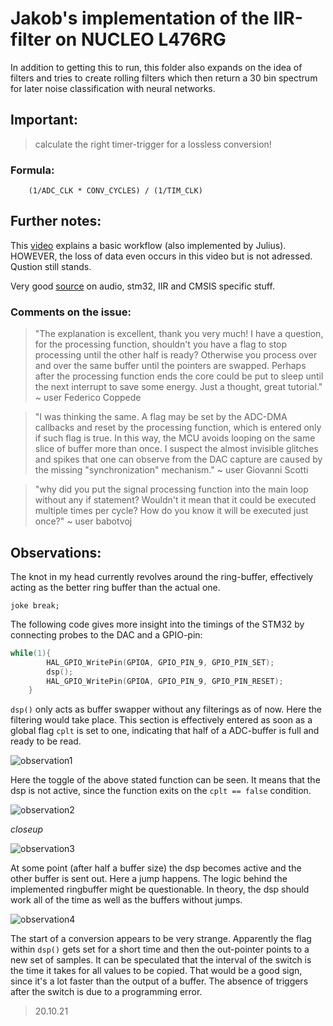 # Jakob's implementation of the IIR-filter on NUCLEO L476RG

In addition to getting this to run, this folder also expands on the idea of filters and tries to create rolling filters which then return a 30 bin spectrum for later noise classification with neural networks.

## Important:
> calculate the right timer-trigger for a lossless conversion!

### Formula:

```
    (1/ADC_CLK * CONV_CYCLES) / (1/TIM_CLK)
```

## Further notes:
This [video](https://www.youtube.com/watch?v=ThFfI-JSv2Y) explains a basic workflow (also implemented by Julius). HOWEVER, the loss of data even occurs in this video but is not adressed. Qustion still stands.

Very good [source](https://www.youtube.com/watch?v=vCcALaGNlyw) on audio, stm32, IIR and CMSIS specific stuff.

### Comments on the issue:

>"The explanation is excellent, thank you very much! I have a question, for the processing function, shouldn't you have a flag to stop processing until the other half is ready? Otherwise you process over and over the same buffer until the pointers are swapped. Perhaps after the processing function ends the core could be put to sleep until the next interrupt to save some energy. Just a thought, great tutorial."
 ~ user Federico Coppede

>"I was thinking the same. A flag may be set by the ADC-DMA callbacks and reset by the processing function, which is entered only if such flag is true. In this way, the MCU avoids looping on the same slice of buffer more than once. I suspect the almost invisible glitches and spikes that one can observe from the DAC capture are caused by the missing "synchronization" mechanism."
 ~ user Giovanni Scotti

>"why did you put the signal processing function into the main loop without any if statement? Wouldn't it mean that it could be executed multiple times per cycle? How do you know it will be executed just once?"
 ~ user babotvoj

## Observations:

The knot in my head currently revolves around the ring-buffer, effectively acting as the better ring buffer than the actual one.

`joke break;`

The following code gives more insight into the timings of the STM32 by connecting probes to the DAC and a GPIO-pin:

```c
while(1){
		HAL_GPIO_WritePin(GPIOA, GPIO_PIN_9, GPIO_PIN_SET);
		dsp();
		HAL_GPIO_WritePin(GPIOA, GPIO_PIN_9, GPIO_PIN_RESET);
	}
```

`dsp()` only acts as buffer swapper without any filterings as of now. Here the filtering would take place. This section is effectively entered as soon as a global flag `cplt` is set to one, indicating that half of a ADC-buffer is full and ready to be read.

![observation1](20211020_114540.jpg)

Here the toggle of the above stated function can be seen. It means that the dsp is not active, since the function exits on the `cplt == false` condition.

![observation2](20211020_114548.jpg)

*closeup*

![observation3](20211020_114630.jpg)

At some point (after half a buffer size) the dsp becomes active and the other buffer is sent out. Here a jump happens. The logic behind the implemented ringbuffer might be questionable. In theory, the dsp should work all of the time as well as the buffers without jumps.

![observation4](20211020_123105.jpg)

The start of a conversion appears to be very strange. Apparently the flag within `dsp()` gets set for a short time and then the out-pointer points to a new set of samples. It can be speculated that the interval of the switch is the time it takes for all values to be copied. That would be a good sign, since it's a lot faster than the output of a buffer. The absence of triggers after the switch is due to a programming error. 
>20.10.21
